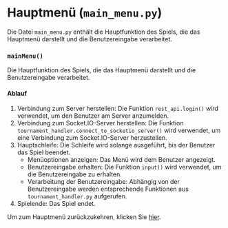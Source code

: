 # Hauptmenü (`main_menu.py`) 

Die Datei `main_menu.py` enthält die Hauptfunktion des Spiels, die das Hauptmenü darstellt und die Benutzereingabe verarbeitet. 

### `mainMenu()`

Die Hauptfunktion des Spiels, die das Hauptmenü darstellt und die Benutzereingabe verarbeitet.

#### Ablauf

1. Verbindung zum Server herstellen: Die Funktion `rest_api.login()` wird verwendet, um den Benutzer am Server anzumelden.
2. Verbindung zum Socket.IO-Server herstellen: Die Funktion `tournament_handler.connect_to_socketio_server()` wird verwendet, um eine Verbindung zum Socket.IO-Server herzustellen.
3. Hauptschleife: Die Schleife wird solange ausgeführt, bis der Benutzer das Spiel beendet.
   - Menüoptionen anzeigen: Das Menü wird dem Benutzer angezeigt.
   - Benutzereingabe erhalten: Die Funktion `input()` wird verwendet, um die Benutzereingabe zu erhalten.
   - Verarbeitung der Benutzereingabe: Abhängig von der Benutzereingabe werden entsprechende Funktionen aus `tournament_handler.py` aufgerufen.
4. Spielende: Das Spiel endet.



Um zum Hauptmenü zurückzukehren, klicken Sie [hier](../README.md).